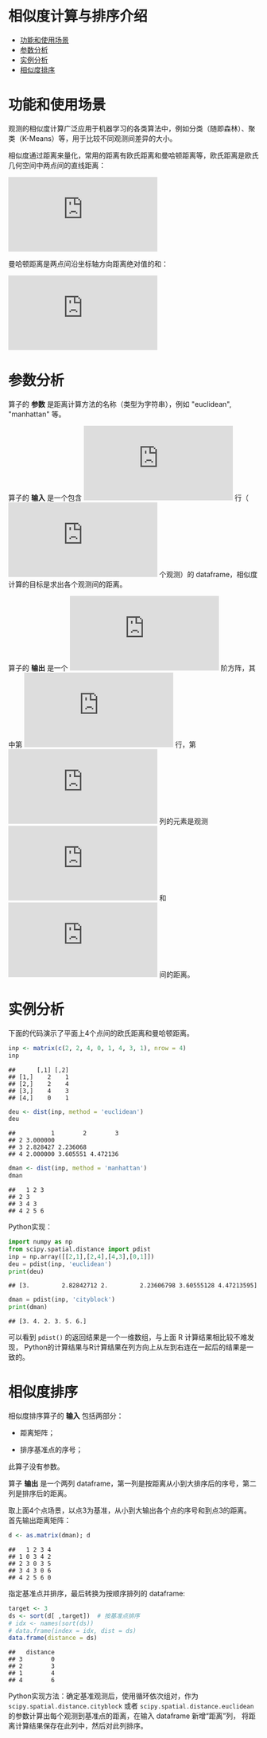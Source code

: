 相似度计算与排序介绍
================

-   [功能和使用场景](#功能和使用场景)
-   [参数分析](#参数分析)
-   [实例分析](#实例分析)
-   [相似度排序](#相似度排序)

功能和使用场景
==============

观测的相似度计算广泛应用于机器学习的各类算法中，例如分类（随即森林）、聚类（K-Means）等，用于比较不同观测间差异的大小。

相似度通过距离来量化，常用的距离有欧氏距离和曼哈顿距离等，欧氏距离是欧氏几何空间中两点间的直线距离：

![ d(p, q) = \\sqrt{\\sum^{n}\_{i = 1}(p\_i - q\_i) ^ 2} ](https://latex.codecogs.com/png.latex?%20d%28p%2C%20q%29%20%3D%20%5Csqrt%7B%5Csum%5E%7Bn%7D_%7Bi%20%3D%201%7D%28p_i%20-%20q_i%29%20%5E%202%7D%20 " d(p, q) = \sqrt{\sum^{n}_{i = 1}(p_i - q_i) ^ 2} ")

曼哈顿距离是两点间沿坐标轴方向距离绝对值的和：

![ d(p, q) = \\sum^n\_{i = 1} \\vert p\_i - q\_i \\vert ](https://latex.codecogs.com/png.latex?%20d%28p%2C%20q%29%20%3D%20%5Csum%5En_%7Bi%20%3D%201%7D%20%5Cvert%20p_i%20-%20q_i%20%5Cvert%20 " d(p, q) = \sum^n_{i = 1} \vert p_i - q_i \vert ")

参数分析
========

算子的 **参数** 是距离计算方法的名称（类型为字符串），例如 "euclidean", "manhattan" 等。

算子的 **输入** 是一个包含 ![n](https://latex.codecogs.com/png.latex?n "n") 行（![n](https://latex.codecogs.com/png.latex?n "n") 个观测）的 dataframe，相似度计算的目标是求出各个观测间的距离。

算子的 **输出** 是一个 ![n](https://latex.codecogs.com/png.latex?n "n") 阶方阵，其中第 ![i](https://latex.codecogs.com/png.latex?i "i") 行，第 ![j](https://latex.codecogs.com/png.latex?j "j") 列的元素是观测 ![i](https://latex.codecogs.com/png.latex?i "i") 和 ![j](https://latex.codecogs.com/png.latex?j "j") 间的距离。

实例分析
========

下面的代码演示了平面上4个点间的欧氏距离和曼哈顿距离。

``` r
inp <- matrix(c(2, 2, 4, 0, 1, 4, 3, 1), nrow = 4)
inp
```

    ##      [,1] [,2]
    ## [1,]    2    1
    ## [2,]    2    4
    ## [3,]    4    3
    ## [4,]    0    1

``` r
deu <- dist(inp, method = 'euclidean')
deu
```

    ##          1        2        3
    ## 2 3.000000                  
    ## 3 2.828427 2.236068         
    ## 4 2.000000 3.605551 4.472136

``` r
dman <- dist(inp, method = 'manhattan')
dman
```

    ##   1 2 3
    ## 2 3    
    ## 3 4 3  
    ## 4 2 5 6

Python实现：

``` python
import numpy as np
from scipy.spatial.distance import pdist
inp = np.array([[2,1],[2,4],[4,3],[0,1]])
deu = pdist(inp, 'euclidean')
print(deu)
```

    ## [3.         2.82842712 2.         2.23606798 3.60555128 4.47213595]

``` python
dman = pdist(inp, 'cityblock')
print(dman)
```

    ## [3. 4. 2. 3. 5. 6.]

可以看到 `pdist()` 的返回结果是一个一维数组，与上面 R 计算结果相比较不难发现， Python的计算结果与R计算结果在列方向上从左到右连在一起后的结果是一致的。

相似度排序
==========

相似度排序算子的 **输入** 包括两部分：

-   距离矩阵；

-   排序基准点的序号；

此算子没有参数。

算子 **输出** 是一个两列 dataframe，第一列是按距离从小到大排序后的序号，第二列是排序后的距离。

取上面4个点场景，以点3为基准，从小到大输出各个点的序号和到点3的距离。 首先输出距离矩阵：

``` r
d <- as.matrix(dman); d
```

    ##   1 2 3 4
    ## 1 0 3 4 2
    ## 2 3 0 3 5
    ## 3 4 3 0 6
    ## 4 2 5 6 0

指定基准点并排序，最后转换为按顺序排列的 dataframe:

``` r
target <- 3
ds <- sort(d[ ,target])  # 按基准点排序
# idx <- names(sort(ds))
# data.frame(index = idx, dist = ds)
data.frame(distance = ds)
```

    ##   distance
    ## 3        0
    ## 2        3
    ## 1        4
    ## 4        6

Python实现方法：确定基准观测后，使用循环依次组对，作为 `scipy.spatial.distance.cityblock` 或者 `scipy.spatial.distance.euclidean` 的参数计算出每个观测到基准点的距离，在输入 dataframe 新增“距离”列， 将距离计算结果保存在此列中，然后对此列排序。
